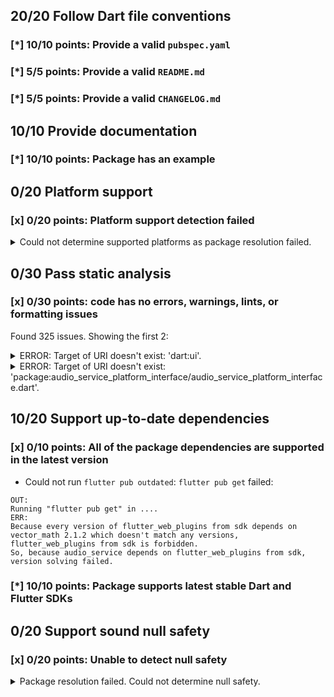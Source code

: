 ## 20/20 Follow Dart file conventions

### [*] 10/10 points: Provide a valid `pubspec.yaml`


### [*] 5/5 points: Provide a valid `README.md`


### [*] 5/5 points: Provide a valid `CHANGELOG.md`


## 10/10 Provide documentation

### [*] 10/10 points: Package has an example


## 0/20 Platform support

### [x] 0/20 points: Platform support detection failed

<details>
<summary>
Could not determine supported platforms as package resolution failed.
</summary>

Run `flutter pub get` for more information.
</details>

## 0/30 Pass static analysis

### [x] 0/30 points: code has no errors, warnings, lints, or formatting issues

Found 325 issues. Showing the first 2:

<details>
<summary>
ERROR: Target of URI doesn't exist: 'dart:ui'.
</summary>

`lib/audio_service.dart:3:8`

```
  ╷
3 │ import 'dart:ui';
  │        ^^^^^^^^^
  ╵
```

To reproduce make sure you are using the [lints_core](https://pub.dev/packages/lints) and run `flutter analyze lib/audio_service.dart`
</details>
<details>
<summary>
ERROR: Target of URI doesn't exist: 'package:audio_service_platform_interface/audio_service_platform_interface.dart'.
</summary>

`lib/audio_service.dart:5:8`

```
  ╷
5 │ import 'package:audio_service_platform_interface/audio_service_platform_interface.dart';
  │        ^^^^^^^^^^^^^^^^^^^^^^^^^^^^^^^^^^^^^^^^^^^^^^^^^^^^^^^^^^^^^^^^^^^^^^^^^^^^^^^^
  ╵
```

To reproduce make sure you are using the [lints_core](https://pub.dev/packages/lints) and run `flutter analyze lib/audio_service.dart`
</details>

## 10/20 Support up-to-date dependencies

### [x] 0/10 points: All of the package dependencies are supported in the latest version

* Could not run `flutter pub outdated`: `flutter pub get` failed:

```
OUT:
Running "flutter pub get" in ....
ERR:
Because every version of flutter_web_plugins from sdk depends on vector_math 2.1.2 which doesn't match any versions, flutter_web_plugins from sdk is forbidden.
So, because audio_service depends on flutter_web_plugins from sdk, version solving failed.
```

### [*] 10/10 points: Package supports latest stable Dart and Flutter SDKs


## 0/20 Support sound null safety

### [x] 0/20 points: Unable to detect null safety

<details>
<summary>
Package resolution failed. Could not determine null safety.
</summary>

Run `dart pub get` for more information.
</details>